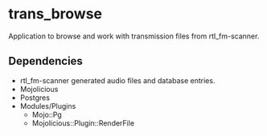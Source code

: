 trans_browse
============
Application to browse and work with transmission files from rtl_fm-scanner.

Dependencies
------------

* rtl_fm-scanner generated audio files and database entries.
* Mojolicious
* Postgres
* Modules/Plugins
  * Mojo::Pg
  * Mojolicious::Plugin::RenderFile
